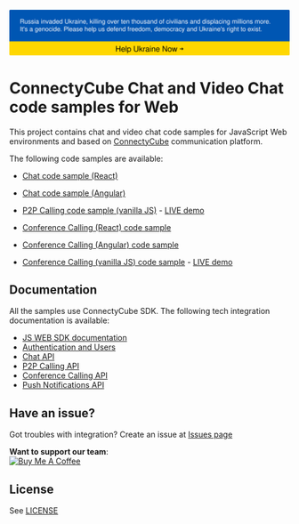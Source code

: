 [![Stand With Ukraine](https://raw.githubusercontent.com/vshymanskyy/StandWithUkraine/main/banner2-direct.svg)](https://stand-with-ukraine.pp.ua)

# ConnectyCube Chat and Video Chat code samples for Web

This project contains chat and video chat code samples for JavaScript Web environments and based on [ConnectyCube](https://connectycube.com/) communication platform.

The following code samples are available:

- [Chat code sample (React)](https://github.com/ConnectyCube/connectycube-web-samples/tree/master/chat-react)

- [Chat code sample (Angular)](https://github.com/ConnectyCube/connectycube-web-samples/tree/master/chat-angular)

- [P2P Calling code sample (vanilla JS)](https://github.com/ConnectyCube/connectycube-web-samples/tree/master/videochat) - [LIVE demo](https://connectycube.github.io/connectycube-web-samples/videochat/dist)

- [Conference Calling (React) code sample](https://github.com/ConnectyCube/connectycube-web-samples/tree/master/videochat-conf-react)

- [Conference Calling (Angular) code sample](https://github.com/ConnectyCube/connectycube-web-samples/tree/master/videochat-conf-angular)

- [Conference Calling (vanilla JS) code sample](https://github.com/ConnectyCube/connectycube-web-samples/tree/master/videochat-conf) - [LIVE demo](https://teatalk.connectycube.com/)



## Documentation

All the samples use ConnectyCube SDK. The following tech integration documentation is available:

- [JS WEB SDK documentation](https://developers.connectycube.com/js)
- [Authentication and Users](https://developers.connectycube.com/js/authentication-and-users)
- [Chat API](https://developers.connectycube.com/js/messaging)
- [P2P Calling API](https://developers.connectycube.com/js/videocalling)
- [Conference Calling API](https://developers.connectycube.com/js/videocalling-conference)
- [Push Notifications API](https://developers.connectycube.com/js/push-notifications)

## Have an issue?

Got troubles with integration? Create an issue at [Issues page](https://github.com/ConnectyCube/connectycube-web-samples/issues)

**Want to support our team**:<br>
<a href="https://www.buymeacoffee.com/connectycube" target="_blank"><img src="https://cdn.buymeacoffee.com/buttons/v2/default-blue.png" alt="Buy Me A Coffee" style="height: 60px !important;width: 217px !important;" ></a>

## License

See [LICENSE](LICENSE)

